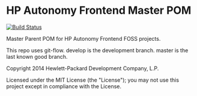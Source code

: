 # HP Autonomy Frontend Master POM

[![Build Status](https://travis-ci.org/hpautonomy/foss-master-pom.svg?branch=master)](https://travis-ci.org/hpautonomy/foss-master-pom)

Master Parent POM for HP Autonomy Frontend FOSS projects.

This repo uses git-flow. develop is the development branch. master is the last known good branch.

Copyright 2014 Hewlett-Packard Development Company, L.P.

Licensed under the MIT License (the "License"); you may not use this project except in compliance with the License.
